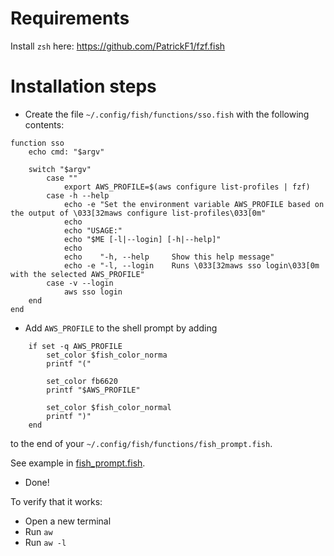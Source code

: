 # Requirements

Install `zsh` here: https://github.com/PatrickF1/fzf.fish

# Installation steps

* Create the file `~/.config/fish/functions/sso.fish` with the following contents:

```fish
function sso
    echo cmd: "$argv"

    switch "$argv"
        case ""
            export AWS_PROFILE=$(aws configure list-profiles | fzf)
        case -h --help
            echo -e "Set the environment variable AWS_PROFILE based on the output of \033[32maws configure list-profiles\033[0m"
            echo
            echo "USAGE:"
            echo "$ME [-l|--login] [-h|--help]"
            echo
            echo    "-h, --help     Show this help message"
            echo -e "-l, --login    Runs \033[32maws sso login\033[0m with the selected AWS_PROFILE"
        case -v --login
            aws sso login
    end
end
```

* Add `AWS_PROFILE`  to the shell prompt by adding

```fish
    if set -q AWS_PROFILE
        set_color $fish_color_norma
        printf "("

        set_color fb6620
        printf "$AWS_PROFILE"

        set_color $fish_color_normal
        printf ")"
    end
```

to the end of your `~/.config/fish/functions/fish_prompt.fish`.

See example in [fish_prompt.fish](fish_prompt.fish).

* Done!

To verify that it works:

* Open a new terminal
* Run `aw`
* Run `aw -l`
